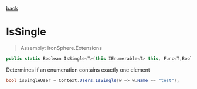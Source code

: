 ﻿

[back](/IronSphere.Extensions/EnumerableExtension)

# IsSingle

> Assembly: IronSphere.Extensions

```csharp
public static Boolean IsSingle<T>(this IEnumerable<T> this, Func<T,Boolean> predicate);
```

Determines if an enumeration contains exactly one element

```csharp
bool isSingleUser = Context.Users.IsSingle(w => w.Name == "test");
``` 